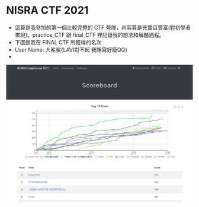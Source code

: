 # NISRA CTF 2021
- 這算是我參加的第一個比較完整的 CTF 營隊，內容算是充實且豐富(對初學者來說)。practice_CTF 跟 final_CTF 裡記錄我的想法和解題過程。
- 下圖是我在 FINAL CTF 所獲得的名次
- User Name: 大鯊鯊{LAVI對不起 我隱寫好廢QQ}
- 
![](https://github.com/Sharkkcode/NISRA_CTF_2021_writeups/blob/main/final_ctf_scoreboard.png)